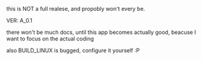 this is NOT a full realese, and propobly won't every be.

VER: A_0.1

there won't be much docs, until this app becomes actually good, beacuse I want to focus on the actual coding

also BUILD_LINUX is bugged, configure it yourself :P